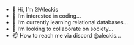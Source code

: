 - 👋 Hi, I’m @Aleckis
- 👀 I’m interested in coding...
- 🌱 I’m currently learning relational databases...
- 💞️ I’m looking to collaborate on society...
- 📫 How to reach me via discord @aleckis...

<!---
Aleckis/Aleckis is a ✨ special ✨ repository because its `README.md` (this file) appears on your GitHub profile.
You can click the Preview link to take a look at your changes.
--->
